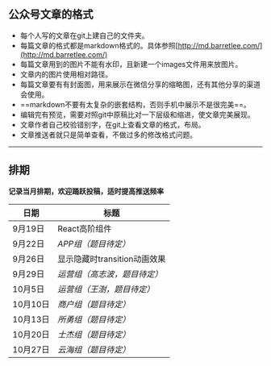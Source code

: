 ## 公众号文章的格式
- 每个人写的文章在git上建自己的文件夹。
- 每篇文章的格式都是markdown格式的。具体参照[http://md.barretlee.com/](http://md.barretlee.com/)
- 每篇文章用到的图片不能有水印，且新建一个images文件用来放图片。
- 文章内的图片使用相对路径。
- 每篇文章要有有封面图，用来展示在微信分享的缩略图，还有其他分享的渠道会使用。
- ==markdown不要有太复杂的嵌套结构，否则手机中展示不是很完美==。
- 编辑完有预览，需要对照git中原稿比对一下层级和缩进，使文章完美展现。
- 文章作者自己校验错别字，在git上查看文章的格式，布局。
- 文章推送者就只是简单查看，不做过多的修改格式问题。    

---------------------------------    

## 排期
__记录当月排期，欢迎踊跃投稿，适时提高推送频率__    

| 日期 | 标题 |
| -------- | -------- |
| 9月19日   | React高阶组件   |
| 9月22日   | *APP组（题目待定）*   |
| 9月26日   | 显示隐藏时transition动画效果   |
| 9月29日   | *运营组（高志波，题目待定）*   |
| 10月5日   | *运营组（王澍，题目待定）*   |
| 10月10日   | *商户组（题目待定）*   |
| 10月13日   | *所勇组（题目待定）*   |
| 10月20日   | *士杰组（题目待定）*   |
| 10月27日   | *云海组（题目待定）*   |
